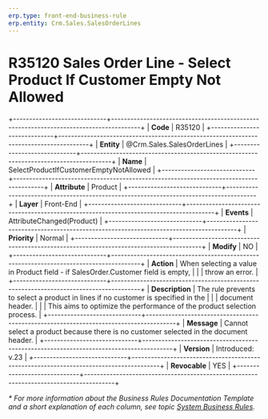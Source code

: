 ```yaml
---
erp.type: front-end-business-rule
erp.entity: Crm.Sales.SalesOrderLines
---
```


# R35120 Sales Order Line - Select Product If Customer Empty Not Allowed 
+-----------------------------+---------------------------------------------------------------------------------------+
| **Code**                    | R35120                                                                                |
+-----------------------------+---------------------------------------------------------------------------------------+
| **Entity**                  | @Crm.Sales.SalesOrderLines                                                            |
+-----------------------------+---------------------------------------------------------------------------------------+
| **Name**                    | SelectProductIfCustomerEmptyNotAllowed                                                |
+-----------------------------+---------------------------------------------------------------------------------------+
| **Attribute**               | Product                                                                               |
+-----------------------------+---------------------------------------------------------------------------------------+
| **Layer**                   | Front-End                                                                             |
+-----------------------------+---------------------------------------------------------------------------------------+
| **Events**                  | AttributeChanged(Product)                                                             |
+-----------------------------+---------------------------------------------------------------------------------------+
| **Priority**                | Normal                                                                                |
+-----------------------------+---------------------------------------------------------------------------------------+
| **Modify**                  | NO                                                                                    |
+-----------------------------+---------------------------------------------------------------------------------------+
| **Action**                  | When selecting a value in Product field - if SalesOrder.Customer field is empty,      |
|                             | throw an error.                                                                       |
+-----------------------------+---------------------------------------------------------------------------------------+
| **Description**             | The rule prevents to select a product in lines if no customer is specified in the     |
|                             | document header.                                                                      |
|                             | This aims to optimize the performance of the product selection process.               |
+-----------------------------+---------------------------------------------------------------------------------------+
| **Message**                 | Cannot select a product because there is no customer selected in the document header. |
+-----------------------------+---------------------------------------------------------------------------------------+
| **Version**                 | Introduced: v.23                                                                      |
+-----------------------------+---------------------------------------------------------------------------------------+
| **Revocable**               | YES                                                                                   |
+-----------------------------+---------------------------------------------------------------------------------------+

*\* For more information about the Business Rules Documentation Template and a short explanation of each column, see
topic [System Business Rules](../templates/template-description-system-business-rules.md).*
